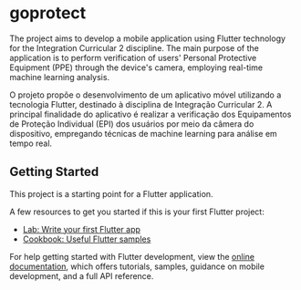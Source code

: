 # goprotect

The project aims to develop a mobile application using Flutter technology for the Integration Curricular 2 discipline.
The main purpose of the application is to perform verification of users' Personal Protective Equipment (PPE)
through the device's camera, employing real-time machine learning analysis.

O projeto propõe o desenvolvimento de um aplicativo móvel utilizando a tecnologia Flutter, destinado à disciplina de Integração Curricular 2.
A principal finalidade do aplicativo é realizar a verificação dos Equipamentos de Proteção Individual (EPI)
dos usuários por meio da câmera do dispositivo, empregando técnicas de machine learning para análise em tempo real.
    
## Getting Started

This project is a starting point for a Flutter application.

A few resources to get you started if this is your first Flutter project:

- [Lab: Write your first Flutter app](https://docs.flutter.dev/get-started/codelab)
- [Cookbook: Useful Flutter samples](https://docs.flutter.dev/cookbook)

For help getting started with Flutter development, view the
[online documentation](https://docs.flutter.dev/), which offers tutorials,
samples, guidance on mobile development, and a full API reference.
